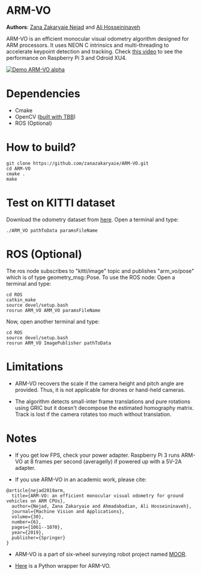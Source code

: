 # ARM-VO

**Authors**: [Zana Zakaryaie Nejad](http://imrid.net/) and [Ali Hosseininaveh](https://wp.kntu.ac.ir/hosseininaveh/Hosseininaveh_CV.html) 

ARM-VO is an efficient monocular visual odometry algorithm designed for ARM processors. It uses NEON C intrinsics and multi-threading to accelerate keypoint detection and tracking. Check [this video](https://www.youtube.com/watch?v=2RwymYYxd5s&t=) to see the performance on Raspberry Pi 3 and Odroid XU4.

[![Demo ARM-VO alpha](https://j.gifs.com/OM0NWR.gif)](https://www.youtube.com/watch?v=2RwymYYxd5s&t=)


# Dependencies
- Cmake
- OpenCV ([built with TBB](http://imrid.net/?p=3917))
- ROS (Optional)

# How to build?
```
git clone https://github.com/zanazakaryaie/ARM-VO.git
cd ARM-VO
cmake .
make
```
# Test on KITTI dataset
Download the odometry dataset from [here](http://www.cvlibs.net/datasets/kitti/eval_odometry.php).
Open a terminal and type:
```
./ARM_VO pathToData paramsFileName
```
# ROS (Optional)
The ros node subscribes to "kitti/image" topic and publishes "arm_vo/pose" which is of type geometry_msg::Pose. To use the ROS node:
Open a terminal and type:
```
cd ROS
catkin_make
source devel/setup.bash
rosrun ARM_VO ARM_VO paramsFileName
```
Now, open another terminal and type:
```
cd ROS
source devel/setup.bash
rosrun ARM_VO ImagePublisher pathToData
```

# Limitations
- ARM-VO recovers the scale if the camera height and pitch angle are provided. Thus, it is not applicable for drones or hand-held cameras.

- The algorithm detects small-inter frame translations and pure rotations using GRIC but it doesn't decompose the estimated homography matrix. Track is lost if the camera rotates too much without translation. 

# Notes
- If you get low FPS, check your power adapter. Raspberry Pi 3 runs ARM-VO at 8 frames per second (averagelly) if powered up with a 5V-2A adapter. 

- If you use ARM-VO in an academic work, please cite: <br />
```
@article{nejad2019arm,
  title={ARM-VO: an efficient monocular visual odometry for ground vehicles on ARM CPUs},
  author={Nejad, Zana Zakaryaie and Ahmadabadian, Ali Hosseininaveh},
  journal={Machine Vision and Applications},
  volume={30},
  number={6},
  pages={1061--1070},
  year={2019},
  publisher={Springer}
}
```

- ARM-VO is a part of six-wheel surveying robot project named [MOOR](https://github.com/hosseininaveh/Moor).

- [Here](https://github.com/wuyuanmm/ARM_VO_pybind) is a Python wrapper for ARM-VO.  




